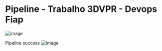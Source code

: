 # Pipeline - Trabalho 3DVPR - Devops Fiap

![image](https://github.com/lucasdmi/Pipeline/assets/33036572/d89f9115-6c96-430c-9613-8d160406f14b)


Pipeline success
![image](https://github.com/lucasdmi/Pipeline/assets/33036572/6f9fd1fa-9ecc-4999-b866-8d4658fbebbb)
